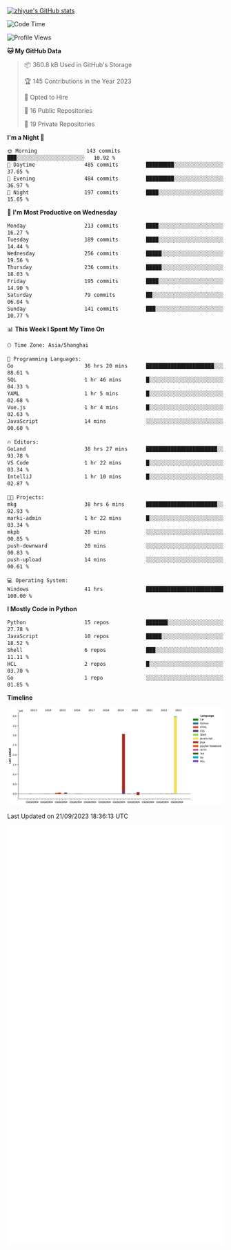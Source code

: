
[![zhiyue's GitHub stats](https://github-readme-stats.vercel.app/api?username=zhiyue)](https://github.com/anuraghazra/github-readme-stats&&show_icons=true)

<!--START_SECTION:waka-->
![Code Time](http://img.shields.io/badge/Code%20Time-1%2C628%20hrs%2035%20mins-blue)

![Profile Views](http://img.shields.io/badge/Profile%20Views-0-blue)

**🐱 My GitHub Data** 

> 📦 360.8 kB Used in GitHub's Storage 
 > 
> 🏆 145 Contributions in the Year 2023
 > 
> 💼 Opted to Hire
 > 
> 📜 16 Public Repositories 
 > 
> 🔑 19 Private Repositories 
 > 
**I'm a Night 🦉** 

```text
🌞 Morning                143 commits         ███░░░░░░░░░░░░░░░░░░░░░░   10.92 % 
🌆 Daytime                485 commits         █████████░░░░░░░░░░░░░░░░   37.05 % 
🌃 Evening                484 commits         █████████░░░░░░░░░░░░░░░░   36.97 % 
🌙 Night                  197 commits         ████░░░░░░░░░░░░░░░░░░░░░   15.05 % 
```
📅 **I'm Most Productive on Wednesday** 

```text
Monday                   213 commits         ████░░░░░░░░░░░░░░░░░░░░░   16.27 % 
Tuesday                  189 commits         ████░░░░░░░░░░░░░░░░░░░░░   14.44 % 
Wednesday                256 commits         █████░░░░░░░░░░░░░░░░░░░░   19.56 % 
Thursday                 236 commits         █████░░░░░░░░░░░░░░░░░░░░   18.03 % 
Friday                   195 commits         ████░░░░░░░░░░░░░░░░░░░░░   14.90 % 
Saturday                 79 commits          ██░░░░░░░░░░░░░░░░░░░░░░░   06.04 % 
Sunday                   141 commits         ███░░░░░░░░░░░░░░░░░░░░░░   10.77 % 
```


📊 **This Week I Spent My Time On** 

```text
🕑︎ Time Zone: Asia/Shanghai

💬 Programming Languages: 
Go                       36 hrs 20 mins      ██████████████████████░░░   88.61 % 
SQL                      1 hr 46 mins        █░░░░░░░░░░░░░░░░░░░░░░░░   04.33 % 
YAML                     1 hr 5 mins         █░░░░░░░░░░░░░░░░░░░░░░░░   02.68 % 
Vue.js                   1 hr 4 mins         █░░░░░░░░░░░░░░░░░░░░░░░░   02.63 % 
JavaScript               14 mins             ░░░░░░░░░░░░░░░░░░░░░░░░░   00.60 % 

🔥 Editors: 
GoLand                   38 hrs 27 mins      ███████████████████████░░   93.78 % 
VS Code                  1 hr 22 mins        █░░░░░░░░░░░░░░░░░░░░░░░░   03.34 % 
IntelliJ                 1 hr 10 mins        █░░░░░░░░░░░░░░░░░░░░░░░░   02.87 % 

🐱‍💻 Projects: 
mkg                      38 hrs 6 mins       ███████████████████████░░   92.93 % 
marki-admin              1 hr 22 mins        █░░░░░░░░░░░░░░░░░░░░░░░░   03.34 % 
mkpb                     20 mins             ░░░░░░░░░░░░░░░░░░░░░░░░░   00.85 % 
push-downward            20 mins             ░░░░░░░░░░░░░░░░░░░░░░░░░   00.83 % 
push-upload              14 mins             ░░░░░░░░░░░░░░░░░░░░░░░░░   00.61 % 

💻 Operating System: 
Windows                  41 hrs              █████████████████████████   100.00 % 
```

**I Mostly Code in Python** 

```text
Python                   15 repos            ███████░░░░░░░░░░░░░░░░░░   27.78 % 
JavaScript               10 repos            █████░░░░░░░░░░░░░░░░░░░░   18.52 % 
Shell                    6 repos             ███░░░░░░░░░░░░░░░░░░░░░░   11.11 % 
HCL                      2 repos             █░░░░░░░░░░░░░░░░░░░░░░░░   03.70 % 
Go                       1 repo              ░░░░░░░░░░░░░░░░░░░░░░░░░   01.85 % 
```



**Timeline**

![Lines of Code chart](https://raw.githubusercontent.com/zhiyue/zhiyue/main/assets/bar_graph.png)


 Last Updated on 21/09/2023 18:36:13 UTC
<!--END_SECTION:waka-->

<!-- [![Top Langs](https://github-readme-stats.vercel.app/api/top-langs/?username=zhiyue)](https://github.com/anuraghazra/github-readme-stats) -->

![](./github-metrics.svg)

